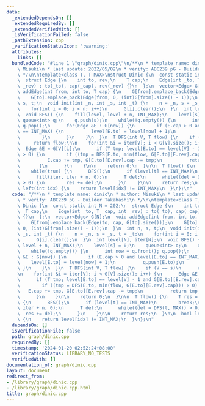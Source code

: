 ```yaml
---
data:
  _extendedDependsOn: []
  _extendedRequiredBy: []
  _extendedVerifiedWith: []
  _isVerificationFailed: false
  _pathExtension: cpp
  _verificationStatusIcon: ':warning:'
  attributes:
    links: []
  bundledCode: "#line 1 \"graph/dinic.cpp\"\n/**\n * template name: dinic\n * author:\
    \ Misuki\n * last update: 2022/05/02\n * verify: ABC239 pG - Builder Takahashi\n\
    \ */\n\ntemplate<class T, T MAX>\nstruct Dinic {\n  const static int N = 202;\n\
    \  struct Edge {\n    int to, rev;\n    T cap;\n    Edge(int _to, T _cap, int\
    \ _rev) : to(_to), cap(_cap), rev(_rev) {}\n  };\n  vector<Edge> G[N];\n  void\
    \ addEdge(int from, int to, T cap) {\n    G[from].emplace_back(Edge(to, cap, G[to].size()));\n\
    \    G[to].emplace_back(Edge(from, 0, (int)G[from].size() - 1));\n  }\n  int n,\
    \ s, t;\n  void init(int _n, int _s, int _t) {\n    n = _n, s = _s, t = _t;\n\
    \    for(int i = 0; i < n; i++)\n      G[i].clear();\n  }\n  int level[N], iter[N];\n\
    \  void BFS() {\n    fill(level, level + n, INT_MAX);\n    level[s] = 0;\n   \
    \ queue<int> q;\n    q.push(s);\n    while(!q.empty()) {\n      int now = q.front();\
    \ q.pop();\n      for(Edge &E : G[now]) {\n        if (E.cap > 0 and level[E.to]\
    \ == INT_MAX) {\n          level[E.to] = level[now] + 1;\n          q.push(E.to);\n\
    \        }\n      }\n    }\n  }\n  T DFS(int V, T flow) {\n    if (V == s)\n \
    \     return flow;\n\n    for(int &i = iter[V]; i < G[V].size(); i++) {\n    \
    \  Edge &E = G[V][i];\n      if (T tmp; level[E.to] == level[V] - 1 and G[E.to][E.rev].cap\
    \ > 0) {\n        if ((tmp = DFS(E.to, min(flow, G[E.to][E.rev].cap))) > 0) {\n\
    \          E.cap += tmp, G[E.to][E.rev].cap -= tmp;\n          return tmp;\n \
    \       }\n      }\n    }\n\n    return 0;\n  }\n\n  T flow() {\n    T res = 0;\n\
    \    while(true) {\n      BFS();\n      if (level[t] == INT_MAX)\n        break;\n\
    \      fill(iter, iter + n, 0);\n      T del;\n      while((del = DFS(t, MAX))\
    \ > 0) {\n        res += del;\n      }\n    }\n\n    return res;\n  }\n\n  bool\
    \ left(int idx) {\n    return level[idx] != INT_MAX;\n  }\n};\n"
  code: "/**\n * template name: dinic\n * author: Misuki\n * last update: 2022/05/02\n\
    \ * verify: ABC239 pG - Builder Takahashi\n */\n\ntemplate<class T, T MAX>\nstruct\
    \ Dinic {\n  const static int N = 202;\n  struct Edge {\n    int to, rev;\n  \
    \  T cap;\n    Edge(int _to, T _cap, int _rev) : to(_to), cap(_cap), rev(_rev)\
    \ {}\n  };\n  vector<Edge> G[N];\n  void addEdge(int from, int to, T cap) {\n\
    \    G[from].emplace_back(Edge(to, cap, G[to].size()));\n    G[to].emplace_back(Edge(from,\
    \ 0, (int)G[from].size() - 1));\n  }\n  int n, s, t;\n  void init(int _n, int\
    \ _s, int _t) {\n    n = _n, s = _s, t = _t;\n    for(int i = 0; i < n; i++)\n\
    \      G[i].clear();\n  }\n  int level[N], iter[N];\n  void BFS() {\n    fill(level,\
    \ level + n, INT_MAX);\n    level[s] = 0;\n    queue<int> q;\n    q.push(s);\n\
    \    while(!q.empty()) {\n      int now = q.front(); q.pop();\n      for(Edge\
    \ &E : G[now]) {\n        if (E.cap > 0 and level[E.to] == INT_MAX) {\n      \
    \    level[E.to] = level[now] + 1;\n          q.push(E.to);\n        }\n     \
    \ }\n    }\n  }\n  T DFS(int V, T flow) {\n    if (V == s)\n      return flow;\n\
    \n    for(int &i = iter[V]; i < G[V].size(); i++) {\n      Edge &E = G[V][i];\n\
    \      if (T tmp; level[E.to] == level[V] - 1 and G[E.to][E.rev].cap > 0) {\n\
    \        if ((tmp = DFS(E.to, min(flow, G[E.to][E.rev].cap))) > 0) {\n       \
    \   E.cap += tmp, G[E.to][E.rev].cap -= tmp;\n          return tmp;\n        }\n\
    \      }\n    }\n\n    return 0;\n  }\n\n  T flow() {\n    T res = 0;\n    while(true)\
    \ {\n      BFS();\n      if (level[t] == INT_MAX)\n        break;\n      fill(iter,\
    \ iter + n, 0);\n      T del;\n      while((del = DFS(t, MAX)) > 0) {\n      \
    \  res += del;\n      }\n    }\n\n    return res;\n  }\n\n  bool left(int idx)\
    \ {\n    return level[idx] != INT_MAX;\n  }\n};\n"
  dependsOn: []
  isVerificationFile: false
  path: graph/dinic.cpp
  requiredBy: []
  timestamp: '2024-01-20 02:52:24+08:00'
  verificationStatus: LIBRARY_NO_TESTS
  verifiedWith: []
documentation_of: graph/dinic.cpp
layout: document
redirect_from:
- /library/graph/dinic.cpp
- /library/graph/dinic.cpp.html
title: graph/dinic.cpp
---
```

